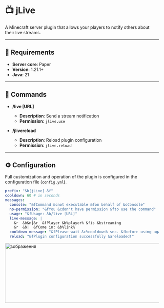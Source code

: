 # 📺 jLive

A Minecraft server plugin that allows your players to notify others about their live streams.

---

## 📝 Requirements

- **Server core**: Paper
- **Version**: 1.21.1+
- **Java**: 21

---

## 📜 Commands

- **/live [URL]**
    - **Description**: Send a stream notification
    - **Permission**: `jlive.use`

- **/jlivereload**
    - **Description**: Reload plugin configuration
    - **Permission**: `jlive.reload`

---

## ⚙ Configuration

Full customization and operation of the plugin is configured in the configuration file (`config.yml`).

```yaml
prefix: "&b[jLive] &f"
cooldown: 60 # in seconds
messages:
  console: "&fCommand &cnot executable &fon behalf of &cConsole"
  no-permission: "&fYou &cdon't have permission &fto use the command"
  usage: "&fUsage: &b/live [URL]"
  live-message: |
    &r  &b&n|&r  &fPlayer &b%player% &fis &bstreaming
    &r  &b|  &fCome in: &b%link%
  cooldown-message: "&fPlease wait &c%cooldown% sec. &fbefore using again!"
  reload: "&fPlugin configuration successfully &areloaded!"
  ```

<img width="1021" height="195" alt="зображення" src="https://github.com/user-attachments/assets/3b06d92c-2305-478f-9e08-cc2c7bc844e9" />


